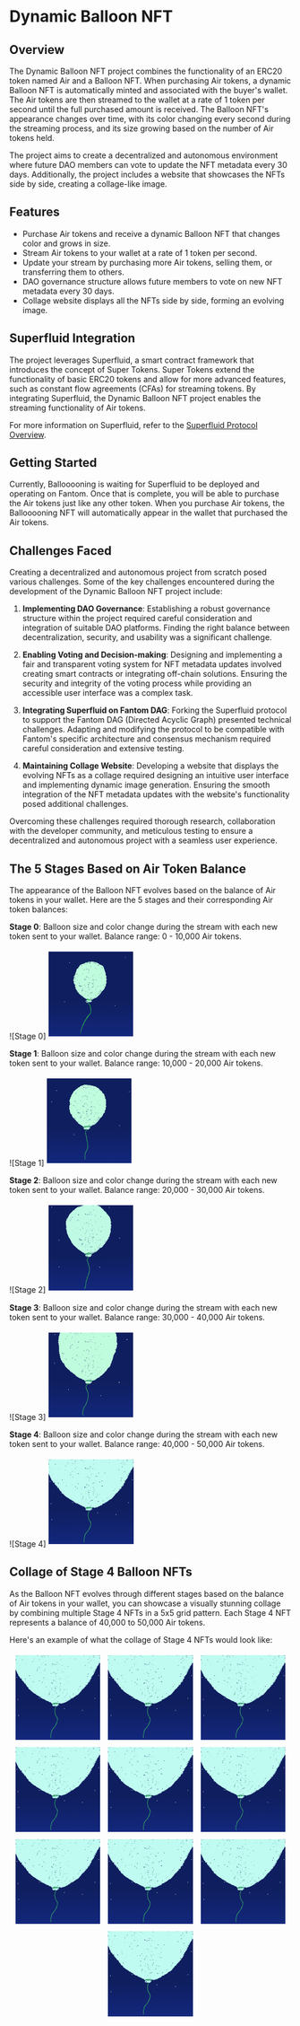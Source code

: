 # Dynamic Balloon NFT

## Overview

The Dynamic Balloon NFT project combines the functionality of an ERC20 token named Air and a Balloon NFT. When purchasing Air tokens, a dynamic Balloon NFT is automatically minted and associated with the buyer's wallet. The Air tokens are then streamed to the wallet at a rate of 1 token per second until the full purchased amount is received. The Balloon NFT's appearance changes over time, with its color changing every second during the streaming process, and its size growing based on the number of Air tokens held.

The project aims to create a decentralized and autonomous environment where future DAO members can vote to update the NFT metadata every 30 days. Additionally, the project includes a website that showcases the NFTs side by side, creating a collage-like image.

## Features

- Purchase Air tokens and receive a dynamic Balloon NFT that changes color and grows in size.
- Stream Air tokens to your wallet at a rate of 1 token per second.
- Update your stream by purchasing more Air tokens, selling them, or transferring them to others.
- DAO governance structure allows future members to vote on new NFT metadata every 30 days.
- Collage website displays all the NFTs side by side, forming an evolving image.

## Superfluid Integration

The project leverages Superfluid, a smart contract framework that introduces the concept of Super Tokens. Super Tokens extend the functionality of basic ERC20 tokens and allow for more advanced features, such as constant flow agreements (CFAs) for streaming tokens. By integrating Superfluid, the Dynamic Balloon NFT project enables the streaming functionality of Air tokens.

For more information on Superfluid, refer to the [Superfluid Protocol Overview](https://docs.superfluid.finance/superfluid/protocol-overview/in-depth-overview).

## Getting Started

Currently, Ballooooning is waiting for Superfluid to be deployed and operating on Fantom. Once that is complete, you will be able to purchase the Air tokens just like any other token. When you purchase Air tokens, the Ballooooning NFT will automatically appear in the wallet that purchased the Air tokens.

## Challenges Faced

Creating a decentralized and autonomous project from scratch posed various challenges. Some of the key challenges encountered during the development of the Dynamic Balloon NFT project include:

1. **Implementing DAO Governance**: Establishing a robust governance structure within the project required careful consideration and integration of suitable DAO platforms. Finding the right balance between decentralization, security, and usability was a significant challenge.

2. **Enabling Voting and Decision-making**: Designing and implementing a fair and transparent voting system for NFT metadata updates involved creating smart contracts or integrating off-chain solutions. Ensuring the security and integrity of the voting process while providing an accessible user interface was a complex task.

3. **Integrating Superfluid on Fantom DAG**: Forking the Superfluid protocol to support the Fantom DAG (Directed Acyclic Graph) presented technical challenges. Adapting and modifying the protocol to be compatible with Fantom's specific architecture and consensus mechanism required careful consideration and extensive testing.

4. **Maintaining Collage Website**: Developing a website that displays the evolving NFTs as a collage required designing an intuitive user interface and implementing dynamic image generation. Ensuring the smooth integration of the NFT metadata updates with the website's functionality posed additional challenges.

Overcoming these challenges required thorough research, collaboration with the developer community, and meticulous testing to ensure a decentralized and autonomous project with a seamless user experience.

## The 5 Stages Based on Air Token Balance

The appearance of the Balloon NFT evolves based on the balance of Air tokens in your wallet. Here are the 5 stages and their corresponding Air token balances:

**Stage 0**: Balloon size and color change during the stream with each new token sent to your wallet. Balance range: 0 - 10,000 Air tokens.

![Stage 0]<img src="./resources/img/stage 0.gif" alt="process" width="30%" style="margin: 5px;">

**Stage 1**: Balloon size and color change during the stream with each new token sent to your wallet. Balance range: 10,000 - 20,000 Air tokens.

![Stage 1]<img src="./resources/img/stage 1.gif" alt="process" width="30%" style="margin: 5px;">

**Stage 2**: Balloon size and color change during the stream with each new token sent to your wallet. Balance range: 20,000 - 30,000 Air tokens.

![Stage 2]<img src="./resources/img/stage 2.gif" alt="process" width="30%" style="margin: 5px;">

**Stage 3**: Balloon size and color change during the stream with each new token sent to your wallet. Balance range: 30,000 - 40,000 Air tokens.

![Stage 3]<img src="./resources/img/stage 3.gif" alt="process" width="30%" style="margin: 5px;">

**Stage 4**: Balloon size and color change during the stream with each new token sent to your wallet. Balance range: 40,000 - 50,000 Air tokens.

![Stage 4]<img src="./resources/img/stage 4.gif" alt="process" width="30%" style="margin: 5px;">

## Collage of Stage 4 Balloon NFTs

As the Balloon NFT evolves through different stages based on the balance of Air tokens in your wallet, you can showcase a visually stunning collage by combining multiple Stage 4 NFTs in a 5x5 grid pattern. Each Stage 4 NFT represents a balance of 40,000 to 50,000 Air tokens.

Here's an example of what the collage of Stage 4 NFTs would look like:

<div align="center">
<img src="./resources/img/stage 4.gif" alt="process" width="30%" style="margin: 5px;">
<img src="./resources/img/stage 4.gif" alt="process" width="30%" style="margin: 5px;">
<img src="./resources/img/stage 4.gif" alt="process" width="30%" style="margin: 5px;">
<img src="./resources/img/stage 4.gif" alt="process" width="30%" style="margin: 5px;">
<img src="./resources/img/stage 4.gif" alt="process" width="30%" style="margin: 5px;">
<img src="./resources/img/stage 4.gif" alt="process" width="30%" style="margin: 5px;">
<img src="./resources/img/stage 4.gif" alt="process" width="30%" style="margin: 5px;">
<img src="./resources/img/stage 4.gif" alt="process" width="30%" style="margin: 5px;">
<img src="./resources/img/stage 4.gif" alt="process" width="30%" style="margin: 5px;">
<img src="./resources/img/stage 4.gif" alt="process" width="30%" style="margin: 5px;">
</div>





